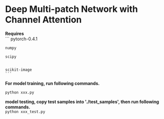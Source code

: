 Deep Multi-patch Network with Channel Attention
=====

**Requires** <br>
    ```
    pytorch-0.4.1 
    
    
    numpy 
   
    scipy 
    
    
    scikit-image 
    ```
    
**For model training, run following commands.** 
    
    python xxx.py 
    
**model testing, copy test samples into './test_samples', then run following commands.**<br>
    ```
    python xxx_test.py
    ```
